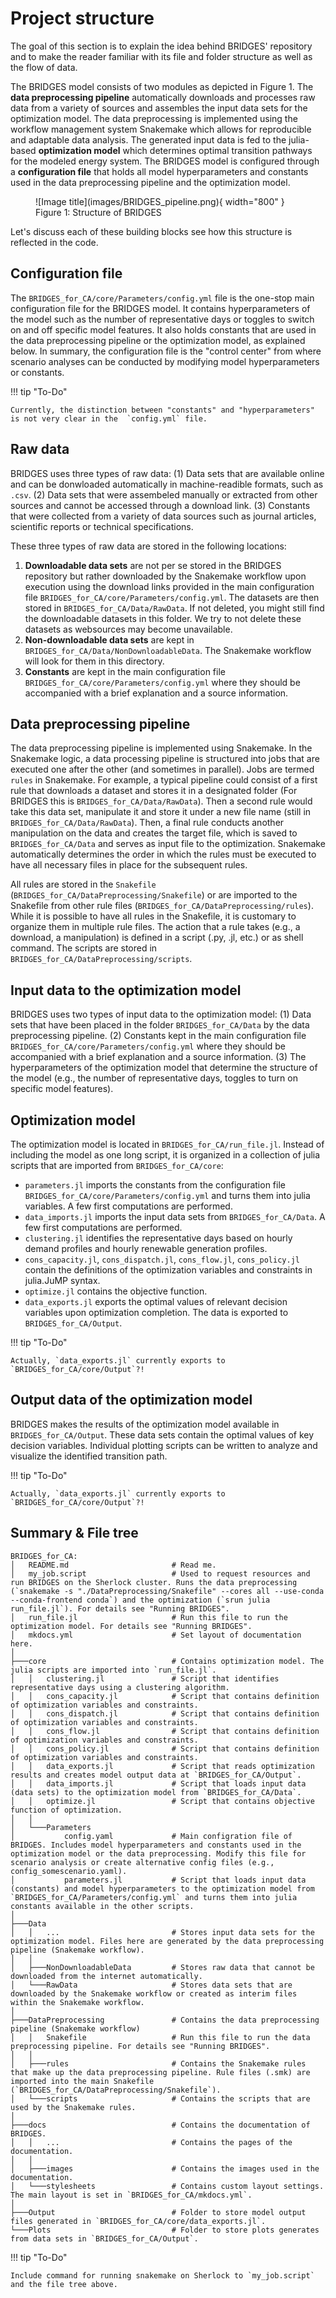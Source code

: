 # Project structure

The goal of this section is to explain the idea behind BRIDGES' repository and to make the reader familiar with its file and folder structure as well as the flow of data. 

The BRIDGES model consists of two modules as depicted in Figure 1. The **data preprocessing pipeline** automatically downloads and processes raw data from a variety of sources and assembles the input data sets for the optimization model. The data preprocessing is implemented using the workflow management system Snakemake which allows for reproducible and adaptable data analysis. The generated input data is fed to the julia-based **optimization model** which determines optimal transition pathways for the modeled energy system. The BRIDGES model is configured through a **configuration file** that holds all model hyperparameters and constants used in the data preprocessing pipeline and the optimization model.

<figure markdown>
  ![Image title](images/BRIDGES_pipeline.png){ width="800" }
  <figcaption>Figure 1: Structure of BRIDGES</figcaption>
</figure>

Let's discuss each of these building blocks see how this structure is reflected in the code.

## Configuration file

The `BRIDGES_for_CA/core/Parameters/config.yml` file is the one-stop main configuration file for the BRIDGES model. It contains hyperparameters of the model such as the number of representative days or toggles to switch on and off specific model features. It also holds constants that are used in the data preprocessing pipeline or the optimization model, as explained below. In summary, the configuration file is the "control center" from where scenario analyses can be conducted by modifying model hyperparameters or constants. 

!!! tip "To-Do"

    Currently, the distinction between "constants" and "hyperparameters" is not very clear in the  `config.yml` file.

## Raw data

BRIDGES uses three types of raw data: (1) Data sets that are available online and can be donwloaded automatically in machine-readible formats, such as `.csv`. (2) Data sets that were assembeled manually or extracted from other sources and cannot be accessed through a download link. (3) Constants that were collected from a variety of data sources such as journal articles, scientific reports or technical specifications.

These three types of raw data are stored in the following locations:

1. **Downloadable data sets** are not per se stored in the BRIDGES repository but rather downloaded by the Snakemake workflow upon execution using the download links provided in the main configuration file `BRIDGES_for_CA/core/Parameters/config.yml`. The datasets are then stored in `BRIDGES_for_CA/Data/RawData`. If not deleted, you might still find the downloadable datasets in this folder. We try to not delete these datasets as websources may become unavailable.
2. **Non-downloadable data sets** are kept in `BRIDGES_for_CA/Data/NonDownloadableData`. The Snakemake workflow will look for them in this directory.
3. **Constants** are kept in the main configuration file `BRIDGES_for_CA/core/Parameters/config.yml` where they should be accompanied with a brief explanation and a source information.

## Data preprocessing pipeline

The data preprocessing pipeline is implemented using Snakemake. In the Snakemake logic, a data processing pipeline is structured into jobs that are executed one after the other (and sometimes in parallel). Jobs are termed `rules` in Snakemake. For example, a typical pipeline could consist of a first rule that downloads a dataset and stores it in a designated folder (For BRIDGES this is `BRIDGES_for_CA/Data/RawData`). Then a second rule would take this data set, manipulate it and store it under a new file name (still in `BRIDGES_for_CA/Data/RawData`). Then, a final rule conducts another manipulation on the data and creates the target file, which is saved to `BRIDGES_for_CA/Data` and serves as input file to the optimization. Snakemake automatically determines the order in which the rules must be executed to have all necessary files in place for the subsequent rules. 

All rules are stored in the `Snakefile` (`BRIDGES_for_CA/DataPreprocessing/Snakefile`) or are imported to the Snakefile from other rule files (`BRIDGES_for_CA/DataPreprocessing/rules`). While it is possible to have all rules in the Snakefile, it is customary to organize them in multiple rule files. The action that a rule takes (e.g., a download, a manipulation) is defined in a script (.py, .jl, etc.) or as shell command. The scripts are stored in `BRIDGES_for_CA/DataPreprocessing/scripts`.

## Input data to the optimization model

BRIDGES uses two types of input data to the optimization model: (1) Data sets that have been placed in the folder `BRIDGES_for_CA/Data` by the data preprocessing pipeline. (2) Constants kept in the main configuration file `BRIDGES_for_CA/core/Parameters/config.yml` where they should be accompanied with a brief explanation and a source information. (3) The hyperparameters of the optimization model that determine the structure of the model (e.g., the number of representative days, toggles to turn on specific model features).

## Optimization model

The optimization model is located in `BRIDGES_for_CA/run_file.jl`. Instead of including the model as one long script, it is organized in a collection of julia scripts that are imported from `BRIDGES_for_CA/core`:

* `parameters.jl` imports the constants from the configuration file `BRIDGES_for_CA/core/Parameters/config.yml` and turns them into julia variables. A few first computations are performed.
* `data_imports.jl` imports the input data sets from `BRIDGES_for_CA/Data`. A few first computations are performed.
* `clustering.jl` identifies the representative days based on hourly demand profiles and hourly renewable generation profiles.
* `cons_capacity.jl`, `cons_dispatch.jl`, `cons_flow.jl`, `cons_policy.jl` contain the definitions of the optimization variables and constraints in julia.JuMP syntax.
* `optimize.jl` contains the objective function.
* `data_exports.jl` exports the optimal values of relevant decision variables upon optimization completion. The data is exported to `BRIDGES_for_CA/Output`.

!!! tip "To-Do"

    Actually, `data_exports.jl` currently exports to `BRIDGES_for_CA/core/Output`?!

## Output data of the optimization model

BRIDGES makes the results of the optimization model available in `BRIDGES_for_CA/Output`. These data sets contain the optimal values of key decision variables. Individual plotting scripts can be written to analyze and visualize the identified transition path. 

!!! tip "To-Do"

    Actually, `data_exports.jl` currently exports to `BRIDGES_for_CA/core/Output`?!


## Summary & File tree

    BRIDGES_for_CA:
    │   README.md                       # Read me.
    │   my_job.script                   # Used to request resources and run BRIDGES on the Sherlock cluster. Runs the data preprocessing (`snakemake -s "./DataPreprocessing/Snakefile" --cores all --use-conda --conda-frontend conda`) and the optimization (`srun julia run_file.jl`). For details see "Running BRIDGES".
    │   run_file.jl                     # Run this file to run the optimization model. For details see "Running BRIDGES".
    │   mkdocs.yml                      # Set layout of documentation here.
    │   
    ├───core                            # Contains optimization model. The julia scripts are imported into `run_file.jl`.   
    │   │   clustering.jl               # Script that identifies representative days using a clustering algorithm.
    │   │   cons_capacity.jl            # Script that contains definition of optimization variables and constraints.
    │   │   cons_dispatch.jl            # Script that contains definition of optimization variables and constraints.
    │   │   cons_flow.jl                # Script that contains definition of optimization variables and constraints.
    │   │   cons_policy.jl              # Script that contains definition of optimization variables and constraints.
    │   │   data_exports.jl             # Script that reads optimization results and creates model output data at `BRIDGES_for_CA/Output`.
    │   │   data_imports.jl             # Script that loads input data (data sets) to the optimization model from `BRIDGES_for_CA/Data`.
    │   │   optimize.jl                 # Script that contains objective function of optimization.
    │   │   
    │   └───Parameters
    │           config.yaml             # Main configration file of BRIDGES. Includes model hyperparameters and constants used in the optimization model or the data preprocessing. Modify this file for scenario analysis or create alternative config files (e.g., config_somescenario.yaml).
    │           parameters.jl           # Script that loads input data (constants) and model hyperparameters to the optimization model from `BRIDGES_for_CA/Parameters/config.yml` and turns them into julia constants available in the other scripts.
    │
    ├───Data
    │   │   ...                         # Stores input data sets for the optimization model. Files here are generated by the data preprocessing pipeline (Snakemake workflow).
    │   │
    │   ├───NonDownloadableData         # Stores raw data that cannot be downloaded from the internet automatically.
    │   └───RawData                     # Stores data sets that are downloaded by the Snakemake workflow or created as interim files within the Snakemake workflow.
    │
    ├───DataPreprocessing               # Contains the data preprocessing pipeline (Snakemake workflow)
    │   │   Snakefile                   # Run this file to run the data preprocessing pipeline. For details see "Running BRIDGES".
    │   │
    │   ├───rules                       # Contains the Snakemake rules that make up the data preprocessing pipeline. Rule files (.smk) are imported into the main Snakefile (`BRIDGES_for_CA/DataPreprocessing/Snakefile`).
    │   └───scripts                     # Contains the scripts that are used by the Snakemake rules.
    │
    ├───docs                            # Contains the documentation of BRIDGES. 
    │   │   ...                         # Contains the pages of the documentation.
    │   │
    │   ├───images                      # Contains the images used in the documentation.
    │   └───stylesheets                 # Contains custom layout settings. The main layout is set in `BRIDGES_for_CA/mkdocs.yml`. 
    │
    ├───Output                          # Folder to store model output files generated in `BRIDGES_for_CA/core/data_exports.jl`.
    └───Plots                           # Folder to store plots generates from data sets in `BRIDGES_for_CA/Output`.

!!! tip "To-Do"

    Include command for running snakemake on Sherlock to `my_job.script` and the file tree above.